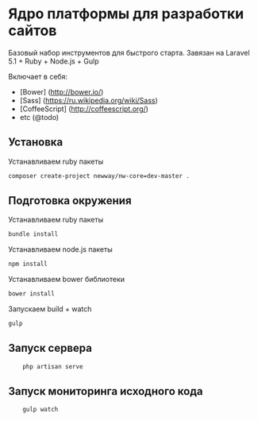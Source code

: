 # Ядро платформы для разработки сайтов

Базовый набор инструментов для быстрого старта.
Завязан на Laravel 5.1 + Ruby + Node.js + Gulp

Включает в себя:
* [Bower] (http://bower.io/)
* [Sass] (https://ru.wikipedia.org/wiki/Sass)
* [CoffeeScript] (http://coffeescript.org/)
* etc (@todo)


## Установка

Устанавливаем ruby пакеты
~~~bash
composer create-project newway/nw-core=dev-master .
~~~

## Подготовка окружения

Устанавливаем ruby пакеты
~~~bash
bundle install
~~~

Устанавливаем node.js  пакеты

~~~bash
npm install
~~~

Устанавливаем bower библиотеки

~~~bash
bower install
~~~

Запускаем build + watch

~~~bash
gulp
~~~

## Запуск сервера

~~~bash
	php artisan serve
~~~




## Запуск мониторинга исходного кода

~~~bash
	gulp watch
~~~
